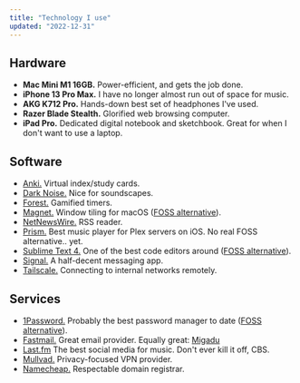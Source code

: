 ```yaml
---
title: "Technology I use"
updated: "2022-12-31"
---
```


## Hardware
- **Mac Mini M1 16GB.** Power-efficient, and gets the job done.
- **iPhone 13 Pro Max.** I have no longer almost run out of space for music. 
- **AKG K712 Pro.** Hands-down best set of headphones I've used.
- **Razer Blade Stealth.** Glorified web browsing computer.
- **iPad Pro.** Dedicated digital notebook and sketchbook. Great for when I don't want to use a laptop.

## Software
- [Anki.](https://apps.ankiweb.net) Virtual index/study cards.
- [Dark Noise.](https://darknoise.app) Nice for soundscapes.
- [Forest.](https://forestapp.cc/) Gamified timers.
- [Magnet.](https://apps.apple.com/fr/app/magnet/id441258766) Window tiling for macOS ([FOSS alternative](https://github.com/rxhanson/Rectangle)).
- [NetNewsWire.](https://netnewswire.com/) RSS reader.
- [Prism.](https://prism-music.app/) Best music player for Plex servers on iOS. No real FOSS alternative.. yet.
- [Sublime Text 4.](https://www.sublimetext.com/) One of the best code editors around ([FOSS alternative](https://github.com/textmate/textmate)).
- [Signal.](https://signal.org/fr/) A half-decent messaging app.
- [Tailscale.](https://tailscale.com) Connecting to internal networks remotely.

## Services
- [1Password.](https://1password.com) Probably the best password manager to date ([FOSS alternative](https://bitwarden)).
- [Fastmail.](https://www.fastmail.com/) Great email provider. Equally great: [Migadu](https://www.migadu.com/)
- [Last.fm](https://www.last.fm/) The best social media for music. Don't ever kill it off, CBS.
- [Mullvad.](https://mullvad.net/fr/) Privacy-focused VPN provider.
- [Namecheap.](https://www.namecheap.com) Respectable domain registrar.
